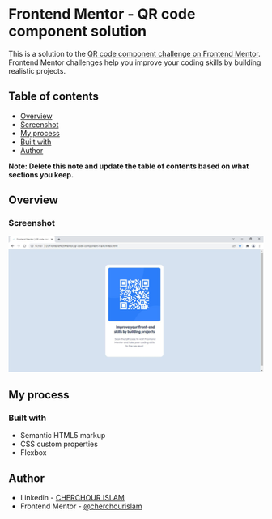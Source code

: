 # Frontend Mentor - QR code component solution

This is a solution to the [QR code component challenge on Frontend Mentor](https://www.frontendmentor.io/challenges/qr-code-component-iux_sIO_H). Frontend Mentor challenges help you improve your coding skills by building realistic projects. 

## Table of contents

- [Overview](#overview)
- [Screenshot](#screenshot)
- [My process](#my-process)
- [Built with](#built-with)
- [Author](#author)

**Note: Delete this note and update the table of contents based on what sections you keep.**

## Overview

### Screenshot

![](./screenshot.jpg)


## My process

### Built with

- Semantic HTML5 markup
- CSS custom properties
- Flexbox

## Author

- Linkedin - [CHERCHOUR ISLAM](https://www.linkedin.com/in/islam-cherchour-0aa77a226/)
- Frontend Mentor - [@cherchourislam](https://www.frontendmentor.io/profile/cherchourIslam)

